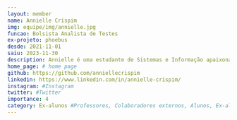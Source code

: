 ```yaml
---
layout: member
name: Annielle Crispim
img: equipe/img/annielle.jpg
funcao: Bolsista Analista de Testes
ex-projeto: phoebus 
desde: 2021-11-01
saiu: 2023-11-30
description: Annielle é uma estudante de Sistemas e Informação apaixonada por tecnologia e sua aplicação nos negócios. Seu foco está em testes e gerenciamento de projetos, lidando com dívidas técnicas e aplicando OKRs e métodos ágeis. Ela busca constantemente soluções para otimizar processos de negócios, navegando por ferramentas especializadas. Com suas habilidades técnicas e gerenciais, Annielle é uma profissional versátil e comprometida, destacando-se pela sua paixão por tecnologia e sua busca contínua por aprimoramento.
home_page: # home page
github: https://github.com/anniellecrispim
linkedin: https://www.linkedin.com/in/annielle-crispim/
instagram: #Instagram
twitter: #Twitter
importance: 4
category: Ex-alunos #Professores, Colaboradores externos, Alunos, Ex-alunos
---
```

